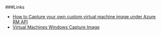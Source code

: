 ###Links

- [How to Capture your own custom virtual machine image under Azure RM API](http://www.codeisahighway.com/how-to-capture-your-own-custom-virtual-machine-image-under-azure-resource-manager-api/)
- [Virtual Machines Windows Capture Image](https://azure.microsoft.com/en-us/documentation/articles/virtual-machines-windows-capture-image/)

